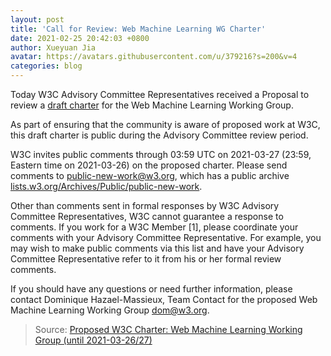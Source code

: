 ```yaml
---
layout: post
title: 'Call for Review: Web Machine Learning WG Charter'
date: 2021-02-25 20:42:03 +0800
author: Xueyuan Jia
avatar: https://avatars.githubusercontent.com/u/379216?s=200&v=4
categories: blog
---
```


Today W3C Advisory Committee Representatives received a Proposal
to review a [draft charter](https://www.w3.org/2021/02/proposed-machine-learning-charter.html) for the Web Machine Learning Working Group.

As part of ensuring that the community is aware of proposed work
at W3C, this draft charter is public during the Advisory
Committee review period.

W3C invites public comments through 03:59 UTC on 2021-03-27
(23:59, Eastern time on 2021-03-26) on the proposed charter.
Please send comments to public-new-work@w3.org, which has a public archive [lists.w3.org/Archives/Public/public-new-work](http://lists.w3.org/Archives/Public/public-new-work/).

<!-- more -->

Other than comments sent in formal responses by W3C Advisory
Committee Representatives, W3C cannot guarantee a response to
comments. If you work for a W3C Member [1], please coordinate
your comments with your Advisory Committee Representative. For
example, you may wish to make public comments via this list and
have your Advisory Committee Representative refer to it from his
or her formal review comments.

If you should have any questions or need further information, please
contact Dominique Hazael-Massieux, Team Contact for the proposed
Web Machine Learning Working Group <dom@w3.org>.

> Source: [Proposed W3C Charter: Web Machine Learning Working Group (until 2021-03-26/27)](https://lists.w3.org/Archives/Public/public-new-work/2021Feb/0007.html)

